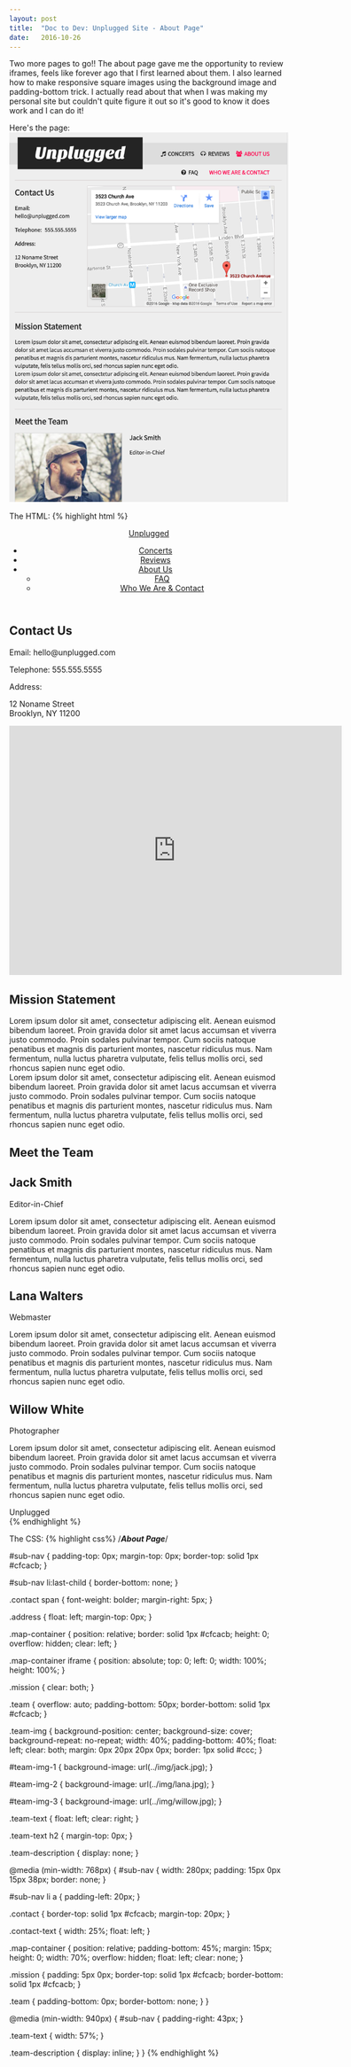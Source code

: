 ```yaml
---
layout: post
title:  "Doc to Dev: Unplugged Site - About Page"
date:   2016-10-26
---
```

Two more pages to go!! The about page gave me the opportunity to review iframes,
feels like forever ago that I first learned about them. I also learned how to make
responsive square images using the background image and padding-bottom trick.
I actually read about that when I was making my personal site but couldn't quite
figure it out so it's good to know it does work and I can do it!

Here's the page:
![Unplugged Site About Page](/assets/img/102616.png)

The HTML:
{% highlight html %}
<!--Header-->
  <header>
    <div id="logo"><a href="../index.html">Unplugged</div>
    <nav>
      <ul>
        <li><a href="../concerts/index.html"><i class="fa fa-music" aria-hidden="true"></i>
          Concerts</a></li>
        <li><a href="../reviews/index.html"><i class="fa fa-headphones" aria-hidden="true"></i>
          Reviews</a></li>
        <li><a class="active" href="../about/index.html"><i class="fa fa-users" aria-hidden="true"></i>
          About Us</a>
          <ul id="sub-nav">
            <li><a href="faq.html"><i class="fa fa-question-circle" aria-hidden="true"></i>
              FAQ</a></li>
            <li><a class="active" href="#">Who We Are &amp; Contact</a></li>
          </ul>
        </li>
      </ul>
    </nav>
  </header>
<!--Main Section-->
  <div class="main">
    <section class="contact">
      <div class="contact-text">
        <h1>Contact Us</h1>
        <p><span>Email: </span>hello@unplugged.com</p>
        <p><span>Telephone: </span>555.555.5555</p>
        <p class="address"><span>Address:</span></p>
        <p class="address">12 Noname Street<br>Brooklyn, NY 11200</p>
      </div>
      <div class="map-container">
        <iframe src="https://www.google.com/maps/embed?pb=!1m18!1m12!1m3!1d3027.0308819382885!2d-73.94617338443551!3d40.65124964926647!2m3!1f0!2f0!3f0!3m2!1i1024!2i768!4f13.1!3m3!1m2!1s0x89c25b6765431fb5%3A0x414c80d4281c999e!2s3523+Church+Ave%2C+Brooklyn%2C+NY+11203!5e0!3m2!1sen!2sus!4v1477531472086" width="600" height="450" frameborder="0" style="border:0" allowfullscreen></iframe>
      </div>
    </section>
    <section class="mission">
      <h1>Mission Statement</h1>
      <p>Lorem ipsum dolor sit amet, consectetur adipiscing elit. Aenean
        euismod bibendum laoreet. Proin gravida dolor sit amet lacus
        accumsan et viverra justo commodo. Proin sodales pulvinar tempor.
        Cum sociis natoque penatibus et magnis dis parturient montes,
        nascetur ridiculus mus. Nam fermentum, nulla luctus pharetra
        vulputate, felis tellus mollis orci, sed rhoncus sapien nunc eget
        odio.<br>Lorem ipsum dolor sit amet, consectetur adipiscing elit.
        Aenean euismod bibendum laoreet. Proin gravida dolor sit amet lacus
        accumsan et viverra justo commodo. Proin sodales pulvinar tempor.
        Cum sociis natoque penatibus et magnis dis parturient montes,
        nascetur ridiculus mus. Nam fermentum, nulla luctus pharetra
        vulputate, felis tellus mollis orci, sed rhoncus sapien nunc
        eget odio.
    </section>
    <section class="team">
      <h1>Meet the Team</h1>
      <div class="team-img" id="team-img-1"></div>
      <div class="team-text">
        <h2 class="team-name">Jack Smith</h2>
        <p class="team-title">Editor-in-Chief</p>
        <p class="team-description">Lorem ipsum dolor sit amet, consectetur adipiscing elit.
        Aenean euismod bibendum laoreet. Proin gravida dolor sit amet lacus
        accumsan et viverra justo commodo. Proin sodales pulvinar tempor.
        Cum sociis natoque penatibus et magnis dis parturient montes,
        nascetur ridiculus mus. Nam fermentum, nulla luctus pharetra
        vulputate, felis tellus mollis orci, sed rhoncus sapien nunc
        eget odio.</p>
      </div>
      <div class="team-img" id="team-img-2"></div>
      <div class="team-text">
        <h2 class="team-name">Lana Walters</h2>
        <p class="team-title">Webmaster</p>
        <p class="team-description">Lorem ipsum dolor sit amet, consectetur adipiscing elit.
        Aenean euismod bibendum laoreet. Proin gravida dolor sit amet lacus
        accumsan et viverra justo commodo. Proin sodales pulvinar tempor.
        Cum sociis natoque penatibus et magnis dis parturient montes,
        nascetur ridiculus mus. Nam fermentum, nulla luctus pharetra
        vulputate, felis tellus mollis orci, sed rhoncus sapien nunc
        eget odio.</p>
      </div>
      <div class="team-img" id="team-img-3"></div>
      <div class="team-text">
        <h2 class="team-name">Willow White</h2>
        <p class="team-title">Photographer</p>
        <p class="team-description">Lorem ipsum dolor sit amet, consectetur adipiscing elit.
        Aenean euismod bibendum laoreet. Proin gravida dolor sit amet lacus
        accumsan et viverra justo commodo. Proin sodales pulvinar tempor.
        Cum sociis natoque penatibus et magnis dis parturient montes,
        nascetur ridiculus mus. Nam fermentum, nulla luctus pharetra
        vulputate, felis tellus mollis orci, sed rhoncus sapien nunc
        eget odio.</p>
      </div>
    </section>
  </div>
<!--Footer-->
  <footer class="footer">
    <div id="footer-logo">Unplugged</div>
  </footer>
{% endhighlight %}

The CSS:
{% highlight css%}
/***About Page***/

#sub-nav {
  padding-top: 0px;
  margin-top: 0px;
  border-top: solid 1px #cfcacb;
}

#sub-nav li:last-child {
  border-bottom: none;
}

.contact span {
  font-weight: bolder;
  margin-right: 5px;
}

.address {
  float: left;
  margin-top: 0px;
}

.map-container {
  position: relative;
  border: solid 1px #cfcacb;
  height: 0;
  overflow: hidden;
  clear: left;
}

.map-container iframe {
  position: absolute;
  top: 0;
  left: 0;
  width: 100%;
  height: 100%;
}

.mission {
  clear: both;
}

.team {
  overflow: auto;
  padding-bottom: 50px;
  border-bottom: solid 1px #cfcacb;
}

.team-img {
  background-position: center;
  background-size: cover;
  background-repeat: no-repeat;
  width: 40%;
  padding-bottom: 40%;
  float: left;
  clear: both;
  margin: 0px 20px 20px 0px;
  border: 1px solid #ccc;
}

#team-img-1 {
  background-image: url(../img/jack.jpg);
}

#team-img-2 {
  background-image: url(../img/lana.jpg);
}

#team-img-3 {
  background-image: url(../img/willow.jpg);
}

.team-text {
  float: left;
  clear: right;
}

.team-text h2 {
  margin-top: 0px;
}

.team-description {
  display: none;
}

@media (min-width: 768px) {
  #sub-nav {
    width: 280px;
    padding: 15px 0px 15px 38px;
    border: none;
  }

  #sub-nav li a {
    padding-left: 20px;
  }

  .contact {
    border-top: solid 1px #cfcacb;
    margin-top: 20px;
  }

  .contact-text {
    width: 25%;
    float: left;
  }

  .map-container {
    position: relative;
    padding-bottom: 45%;
    margin: 15px;
    height: 0;
    width: 70%;
    overflow: hidden;
    float: left;
    clear: none;
  }

  .mission {
    padding: 5px 0px;
    border-top: solid 1px #cfcacb;
    border-bottom: solid 1px #cfcacb;
  }

  .team {
    padding-bottom: 0px;
    border-bottom: none;
  }
}

@media (min-width: 940px) {
  #sub-nav {
    padding-right: 43px;
  }

  .team-text {
    width: 57%;
  }

  .team-description {
    display: inline;
  }
}
{% endhighlight %}
